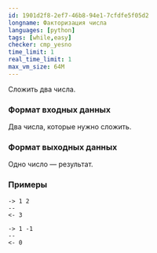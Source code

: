 ```yaml
---
id: 1901d2f8-2ef7-46b8-94e1-7cfdfe5f05d2
longname: Факторизация числа
languages: [python]
tags: [while,easy]
checker: cmp_yesno
time_limit: 1
real_time_limit: 1
max_vm_size: 64M
---
```



Сложить два числа.

### Формат входных данных

Два числа, которые нужно сложить.

### Формат выходных данных

Одно число — результат.

### Примеры

```
-> 1 2
--
<- 3
```

```
-> 1 -1
--
<- 0
```
